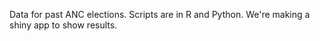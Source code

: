Data for past ANC elections.  Scripts are in R and Python.  We're making a shiny app to show results.
